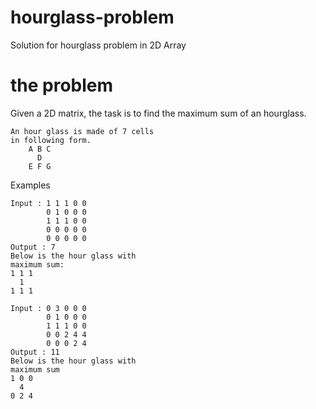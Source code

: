 # hourglass-problem
Solution for hourglass problem in 2D Array

# the problem
Given a 2D matrix, the task is to find the maximum sum of an hourglass.
```
An hour glass is made of 7 cells
in following form.
    A B C
      D
    E F G
```
Examples
```
Input : 1 1 1 0 0 
        0 1 0 0 0 
        1 1 1 0 0 
        0 0 0 0 0 
        0 0 0 0 0 
Output : 7
Below is the hour glass with
maximum sum:
1 1 1 
  1
1 1 1
                                                      
Input : 0 3 0 0 0
        0 1 0 0 0
        1 1 1 0 0
        0 0 2 4 4
        0 0 0 2 4
Output : 11
Below is the hour glass with
maximum sum
1 0 0
  4
0 2 4
```


